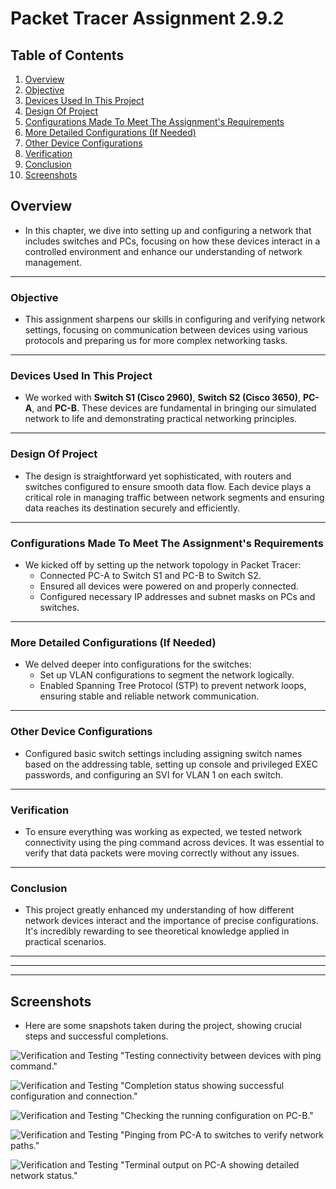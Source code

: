 # Packet Tracer Assignment 2.9.2

## Table of Contents
1. [Overview](#overview)
2. [Objective](#objective)
3. [Devices Used In This Project](#devices-used-in-this-project)
4. [Design Of Project](#design-of-project)
5. [Configurations Made To Meet The Assignment's Requirements](#configurations-made-to-meet-the-assignments-requirements)
6. [More Detailed Configurations (If Needed)](#more-detailed-configurations-if-needed)
7. [Other Device Configurations](#other-device-configurations)
8. [Verification](#verification)
9. [Conclusion](#conclusion)
10. [Screenshots](#screenshots)


## Overview
 - In this chapter, we dive into setting up and configuring a network that includes switches and PCs, focusing on how these devices interact in a controlled environment and enhance our understanding of network management.

***

### Objective
 - This assignment sharpens our skills in configuring and verifying network settings, focusing on communication between devices using various protocols and preparing us for more complex networking tasks.

***

### Devices Used In This Project
 - We worked with **Switch S1 (Cisco 2960)**, **Switch S2 (Cisco 3650)**, **PC-A**, and **PC-B**. These devices are fundamental in bringing our simulated network to life and demonstrating practical networking principles.

***

### Design Of Project
 - The design is straightforward yet sophisticated, with routers and switches configured to ensure smooth data flow. Each device plays a critical role in managing traffic between network segments and ensuring data reaches its destination securely and efficiently.

***

### Configurations Made To Meet The Assignment's Requirements
 - We kicked off by setting up the network topology in Packet Tracer:
    * Connected PC-A to Switch S1 and PC-B to Switch S2.
    * Ensured all devices were powered on and properly connected.
    * Configured necessary IP addresses and subnet masks on PCs and switches.

***

### More Detailed Configurations (If Needed)
 - We delved deeper into configurations for the switches:
    * Set up VLAN configurations to segment the network logically.
    * Enabled Spanning Tree Protocol (STP) to prevent network loops, ensuring stable and reliable network communication.

***

### Other Device Configurations
 - Configured basic switch settings including assigning switch names based on the addressing table, setting up console and privileged EXEC passwords, and configuring an SVI for VLAN 1 on each switch.

***

### Verification
 - To ensure everything was working as expected, we tested network connectivity using the ping command across devices. It was essential to verify that data packets were moving correctly without any issues.

***

### Conclusion
 - This project greatly enhanced my understanding of how different network devices interact and the importance of precise configurations. It's incredibly rewarding to see theoretical knowledge applied in practical scenarios.


***

---

___


## Screenshots
 - Here are some snapshots taken during the project, showing crucial steps and successful completions.

![Verification and Testing](../Screenshots/packet_trace.2.9.2-ping.jpg)
"Testing connectivity between devices with ping command."

![Verification and Testing](../Screenshots/Activity_Results_Completion_Of_Activity_Showing_User_Profile.jpg)
"Completion status showing successful configuration and connection."

![Verification and Testing](../Screenshots/pc-b-show-running-config.jpg)
"Checking the running configuration on PC-B."

![Verification and Testing](../Screenshots/ping_from_pcA_to_switches.jpg)
"Pinging from PC-A to switches to verify network paths."

![Verification and Testing](../Screenshots/show_terminal_information_pc_a.jpg)
"Terminal output on PC-A showing detailed network status."
